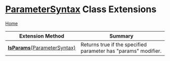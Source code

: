 # [ParameterSyntax](https://docs.microsoft.com/en-us/dotnet/api/microsoft.codeanalysis.csharp.syntax.parametersyntax) Class Extensions

[Home](../../../../../README.md)

| Extension Method | Summary |
| ---------------- | ------- |
| [**IsParams**(ParameterSyntax)](../../../../../Roslynator/CSharp/SyntaxExtensions/IsParams/README.md) | Returns true if the specified parameter has "params" modifier\. |

